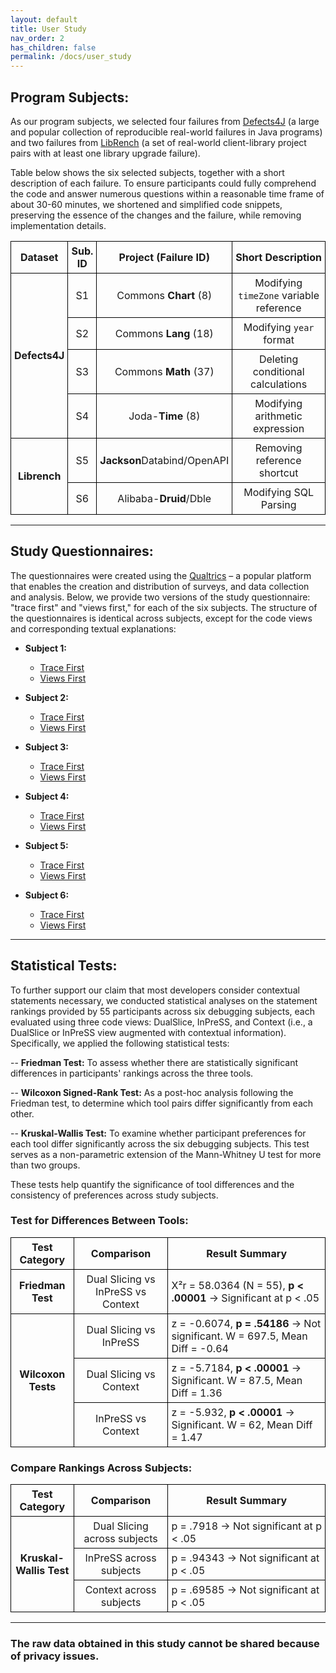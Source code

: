 ```yaml
---
layout: default
title: User Study
nav_order: 2
has_children: false
permalink: /docs/user_study
---
```


## Program Subjects:

As our program subjects, we selected four failures from [Defects4J](https://dl.acm.org/doi/abs/10.1145/2610384.2628055) (a large and popular collection of reproducible real-world failures in Java programs) and two failures from [LibRench](https://ieeexplore.ieee.org/abstract/document/10172711) (a set of real-world client-library project pairs with at least one library upgrade failure).

Table below shows the six selected subjects, together with a short description of each failure. To ensure participants could fully comprehend the code and answer numerous questions within a reasonable time frame of about 30-60 minutes, we shortened and simplified code snippets, preserving the essence of the changes and the failure, while removing implementation details.

<table style="border-collapse: collapse; width: 100%;">
  <tr>
    <th style="border: 1px solid black; padding: 5px; text-align: center;">Dataset</th>
    <th style="border: 1px solid black; padding: 5px; width: 30px; text-align: center;">Sub. ID</th>
    <th style="border: 1px solid black; padding: 5px; text-align: center;">Project (Failure ID)</th>
    <th style="border: 1px solid black; padding: 5px; text-align: center;">Short Description</th>
  </tr>
  <tr>
    <td rowspan="4" style="border: 1px solid black; padding: 5px; text-align: center;"><strong>Defects4J</strong></td>
    <td style="border: 1px solid black; padding: 5px; width: 30px; text-align: center;">S1</td>
    <td style="border: 1px solid black; padding: 5px; text-align: center;">Commons <strong>Chart</strong> (8)</td>
    <td style="border: 1px solid black; padding: 5px; text-align: center;">Modifying <code>timeZone</code> variable reference</td>
  </tr>
  <tr>
    <td style="border: 1px solid black; padding: 5px; width: 30px; text-align: center;">S2</td>
    <td style="border: 1px solid black; padding: 5px; text-align: center;">Commons <strong>Lang</strong> (18)</td>
    <td style="border: 1px solid black; padding: 5px; text-align: center;">Modifying <code>year</code> format</td>
  </tr>
  <tr>
    <td style="border: 1px solid black; padding: 5px; width: 30px; text-align: center;">S3</td>
    <td style="border: 1px solid black; padding: 5px; text-align: center;">Commons <strong>Math</strong> (37)</td>
    <td style="border: 1px solid black; padding: 5px; text-align: center;">Deleting conditional calculations</td>
  </tr>
  <tr>
    <td style="border: 1px solid black; padding: 5px; width: 30px; text-align: center;">S4</td>
    <td style="border: 1px solid black; padding: 5px; text-align: center;">Joda-<strong>Time</strong> (8)</td>
    <td style="border: 1px solid black; padding: 5px; text-align: center;">Modifying arithmetic expression</td>
  </tr>
  <tr>
    <td rowspan="2" style="border: 1px solid black; padding: 5px; text-align: center;"><strong>Librench</strong></td>
    <td style="border: 1px solid black; padding: 5px; width: 30px; text-align: center;">S5</td>
    <td style="border: 1px solid black; padding: 5px; text-align: center;"><strong>Jackson</strong>Databind/OpenAPI</td>
    <td style="border: 1px solid black; padding: 5px; text-align: center;">Removing reference shortcut</td>
  </tr>
  <tr>
    <td style="border: 1px solid black; padding: 5px; width: 30px; text-align: center;">S6</td>
    <td style="border: 1px solid black; padding: 5px; text-align: center;">Alibaba-<strong>Druid</strong>/Dble</td>
    <td style="border: 1px solid black; padding: 5px; text-align: center;">Modifying SQL Parsing</td>
  </tr>
</table>

---

## Study Questionnaires:
The questionnaires were created using the [Qualtrics](https://www.qualtrics.com) – a popular platform that enables the creation and distribution of surveys, and data collection and analysis. Below, we provide two versions of the study questionnaire: "trace first" and "views first," for each of the six subjects. The structure of the questionnaires is identical across subjects, except for the code views and corresponding textual explanations:

* **Subject 1:**
  * [Trace First](../../assets/data/questionnaries/S1_TraceFirstQuestionnaire.pdf)
  * [Views First](../../assets/data/questionnaries/S1_ViewFirstQuestionnaire.pdf)

* **Subject 2:**
  * [Trace First](../../assets/data/questionnaries/S2_TraceFirstQuestionnaire.pdf)
  * [Views First](../../assets/data/questionnaries/S2_ViewFirstQuestionnaire.pdf)

* **Subject 3:**
  * [Trace First](../../assets/data/questionnaries/S3_TraceFirstQuestionnaire.pdf)
  * [Views First](../../assets/data/questionnaries/S3_ViewFirstQuestionnaire.pdf)

* **Subject 4:**
  * [Trace First](../../assets/data/questionnaries/S4_TraceFirstQuestionnaire.pdf)
  * [Views First](../../assets/data/questionnaries/S4_ViewFirstQuestionnaire.pdf)

* **Subject 5:**
  * [Trace First](../../assets/data/questionnaries/S5_TraceFirstQuestionnaire.pdf)
  * [Views First](../../assets/data/questionnaries/S5_ViewFirstQuestionnaire.pdf)

* **Subject 6:**
  * [Trace First](../../assets/data/questionnaries/S6_TraceFirstQuestionnaire.pdf)
  * [Views First](../../assets/data/questionnaries/S6_ViewFirstQuestionnaire.pdf)

---


## Statistical Tests:

To further support our claim that most developers consider contextual statements necessary, we conducted statistical analyses on the statement rankings provided by 55 participants across six debugging subjects, each evaluated using three code views: DualSlice, InPreSS, and Context (i.e., a DualSlice or InPreSS view augmented with contextual information). Specifically, we applied the following statistical tests:

-- **Friedman Test:** To assess whether there are statistically significant differences in participants' rankings across the three tools.

-- **Wilcoxon Signed-Rank Test:** As a post-hoc analysis following the Friedman test, to determine which tool pairs differ significantly from each other.

-- **Kruskal-Wallis Test:** To examine whether participant preferences for each tool differ significantly across the six debugging subjects. This test serves as a non-parametric extension of the Mann-Whitney U test for more than two groups.

These tests help quantify the significance of tool differences and the consistency of preferences across study subjects.


### Test for Differences Between Tools:
<table style="border-collapse: collapse; width: 100%;">
  <tr>
    <th style="border: 1px solid black; padding: 5px; text-align: center; width: 20%;">Test Category</th>
    <th style="border: 1px solid black; padding: 5px; text-align: center; width: 30%;">Comparison</th>
    <th style="border: 1px solid black; padding: 5px; text-align: center; width: 50%;">Result Summary</th>
  </tr>

  <tr>
    <td style="border: 1px solid black; padding: 5px; text-align: center;"><strong>Friedman Test</strong></td>
    <td style="border: 1px solid black; padding: 5px; text-align: center;">Dual Slicing vs InPreSS vs Context</td>
    <td style="border: 1px solid black; padding: 5px;">X²r = 58.0364 (N = 55), <strong>p &lt; .00001</strong> → Significant at p &lt; .05</td>
  </tr>

  <tr>
    <td rowspan="3" style="border: 1px solid black; padding: 5px; text-align: center;"><strong>Wilcoxon Tests</strong></td>
    <td style="border: 1px solid black; padding: 5px; text-align: center;">Dual Slicing vs InPreSS</td>
    <td style="border: 1px solid black; padding: 5px;">z = -0.6074, <strong>p = .54186</strong> → Not significant. W = 697.5, Mean Diff = -0.64</td>
  </tr>

  <tr>
    <td style="border: 1px solid black; padding: 5px; text-align: center;">Dual Slicing vs Context</td>
    <td style="border: 1px solid black; padding: 5px;">z = -5.7184, <strong>p &lt; .00001</strong> → Significant. W = 87.5, Mean Diff = 1.36</td>
  </tr>

  <tr>
    <td style="border: 1px solid black; padding: 5px; text-align: center;">InPreSS vs Context</td>
    <td style="border: 1px solid black; padding: 5px;">z = -5.932, <strong>p &lt; .00001</strong> → Significant. W = 62, Mean Diff = 1.47</td>
  </tr>
</table>



### Compare Rankings Across Subjects:
<table style="border-collapse: collapse; width: 100%;">
  <tr>
    <th style="border: 1px solid black; padding: 5px; text-align: center; width: 20%;">Test Category</th>
    <th style="border: 1px solid black; padding: 5px; text-align: center; width: 30%;">Comparison</th>
    <th style="border: 1px solid black; padding: 5px; text-align: center; width: 50%;">Result Summary</th>
  </tr>

  <tr>
    <td rowspan="3" style="border: 1px solid black; padding: 5px; text-align: center;"><strong>Kruskal-Wallis Test</strong></td>
    <td style="border: 1px solid black; padding: 5px; text-align: center;">Dual Slicing across subjects</td>
    <td style="border: 1px solid black; padding: 5px;">p = .7918 → Not significant at p &lt; .05</td>
  </tr>

  <tr>
    <td style="border: 1px solid black; padding: 5px; text-align: center;">InPreSS across subjects</td>
    <td style="border: 1px solid black; padding: 5px;">p = .94343 → Not significant at p &lt; .05</td>
  </tr>

  <tr>
    <td style="border: 1px solid black; padding: 5px; text-align: center;">Context across subjects</td>
    <td style="border: 1px solid black; padding: 5px;">p = .69585 → Not significant at p &lt; .05</td>
  </tr>
</table>



---


### The raw data obtained in this study cannot be shared because of privacy issues. 